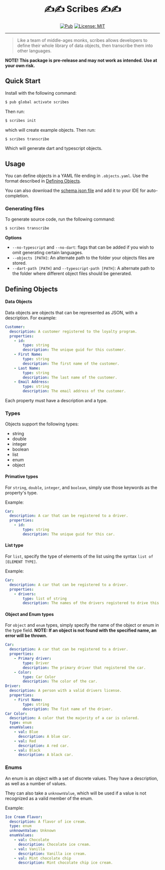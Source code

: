 <h1 align="center" style="border-bottom: 0px">✍️✍️ Scribes ✍️✍️</h1>

<p align="center">
<a href="https://pub.dev/packages/scribe"><img src="https://img.shields.io/pub/v/scribes.svg" alt="Pub"></a>
<a href="https://opensource.org/licenses/MIT"><img src="https://img.shields.io/badge/license-MIT-purple.svg" alt="License: MIT"></a>
</p>

---

> Like a team of middle-ages monks, scribes allows developers to define their whole library of data objects, then transcribe them into other languages.

**NOTE! This package is pre-release and may not work as intended. Use at your own risk.**

## Quick Start

Install with the following command:

```bash
$ pub global activate scribes
```

Then run:

```bash
$ scribes init
```

which will create example objects. Then run:

```bash
$ scribes transcribe
```

Which will generate dart and typescript objects.

## Usage

You can define objects in a YAML file ending in `.objects.yaml`. Use the format described in [Defining Objects](#defining-objects).

You can also download the [schema.json file](https://raw.githubusercontent.com/mtwichel/scribes/main/schema.json) and add it to your IDE for auto-completion.

### Generating files

To generate source code, run the following command:

```bash
$ scribes transcribe
```

**Options**

- `--no-typescript` and `--no-dart`: flags that can be added if you wish to omit generating certain languages.
- `--objects [PATH]`: An alternate path to the folder your objects files are stored.
- `--dart-path [PATH]` and `--typescript-path [PATH]`: A alternate path to the folder where different object files should be generated.

## Defining Objects

#### Data Objects

Data objects are objects that can be represented as JSON, with a description. For example:

```yaml
Customer:
  description: A customer registered to the loyalty program.
  properties:
    - id:
        type: string
        description: The unique guid for this customer.
    - First Name:
        type: string
        description: The first name of the customer.
    - Last Name:
        type: string
        description: The last name of the customer.
    - Email Address:
        type: string
        description: The email address of the customer.
```

Each property must have a description and a type.

### Types

Objects support the following types:

- string
- double
- integer
- boolean
- list
- enum
- object

#### Primative types

For `string`, `double`, `integer`, and `boolean`, simply use those keywords as the property's type.

Example:

```yaml
Car:
  description: A car that can be registered to a driver.
  properties:
    - id:
        type: string
        description: The unique guid for this car.
```

#### List type

For `list`, specify the type of elements of the list using the syntax `list of [ELEMENT TYPE]`.

Example:

```yaml
Car:
  description: A car that can be registered to a driver.
  properties:
    - drivers:
        type: list of string
        description: The names of the drivers registered to drive this car.
```

#### Object and Enum types

For `object` and `enum` types, simply specify the name of the object or enum in the type field. **NOTE: If an object is not found with the specified name, an error will be thrown.**

```yaml
Car:
  description: A car that can be registered to a driver.
  properties:
    - Primary driver:
        type: Driver
        description: The primary driver that registered the car.
    - Color:
        type: Car Color
        description: The color of the car.
Driver:
  description: A person with a valid drivers license.
  properties:
    - First Name:
        type: string
        description: The fist name of the driver.
Car Color:
  description: A color that the majority of a car is colored.
  type: enum
  enumValues:
    - val: Blue
      description: A blue car.
    - val: Red
      description: A red car.
    - val: Black
      description: A black car.
```

### Enums

An enum is an object with a set of discrete values. They have a description, as well as a number of values.

They can also take a `unknownValue`, which will be used if a value is not recognized as a valid member of the enum.

Example:

```yaml
Ice Cream Flavor:
  description: A flavor of ice cream.
  type: enum
  unknownValue: Unknown
  enumValues:
    - val: Chocolate
      description: Chocolate ice cream.
    - val: Vanilla
      description: Vanilla ice cream.
    - val: Mint chocolate chip
      description: Mint chocolate chip ice cream.
```
